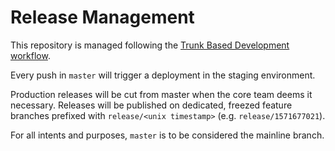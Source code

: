 # Release Management

This repository is managed following the [Trunk Based Development workflow](https://trunkbaseddevelopment.com).

Every push in `master` will trigger a deployment in the staging environment.

Production releases will be cut from master when the core team deems it necessary. Releases will be published on dedicated, freezed feature branches prefixed with `release/<unix timestamp>` (e.g. `release/1571677021`).

For all intents and purposes, `master` is to be considered the mainline branch.